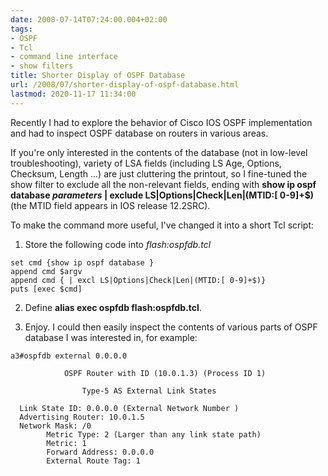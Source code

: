```yaml
---
date: 2008-07-14T07:24:00.004+02:00
tags:
- OSPF
- Tcl
- command line interface
- show filters
title: Shorter Display of OSPF Database
url: /2008/07/shorter-display-of-ospf-database.html
lastmod: 2020-11-17 11:34:00
---
```

Recently I had to explore the behavior of Cisco IOS OSPF implementation and had to inspect OSPF database on routers in various areas. 

If you're only interested in the contents of the database (not in low-level troubleshooting), variety of LSA fields (including LS Age, Options, Checksum, Length ...) are just cluttering the printout, so I fine-tuned the show filter to exclude all the non-relevant fields, ending with **show ip ospf database *parameters* | exclude LS|Options|Check|Len|(MTID:\[ 0-9\]+$)** (the MTID field appears in IOS release 12.2SRC).

To make the command more useful, I've changed it into a short Tcl script:
<!--more-->
1. Store the following code into *flash:ospfdb.tcl*

```
set cmd {show ip ospf database }
append cmd $argv
append cmd { | excl LS|Options|Check|Len|(MTID:[ 0-9]+$)}
puts [exec $cmd]
```

2. Define **alias exec ospfdb flash:ospfdb.tcl**.

3. Enjoy. I could then easily inspect the contents of various parts of OSPF database I was interested in, for example:  

```
a3#ospfdb external 0.0.0.0
 
            OSPF Router with ID (10.0.1.3) (Process ID 1)
 
                Type-5 AS External Link States
 
  Link State ID: 0.0.0.0 (External Network Number )
  Advertising Router: 10.0.1.5
  Network Mask: /0
        Metric Type: 2 (Larger than any link state path)
        Metric: 1 
        Forward Address: 0.0.0.0
        External Route Tag: 1
```
